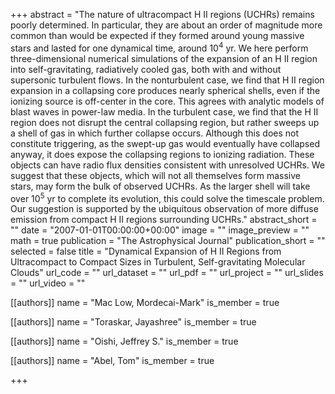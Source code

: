 +++
abstract = "The nature of ultracompact H II regions (UCHRs) remains poorly determined. In particular, they are about an order of magnitude more common than would be expected if they formed around young massive stars and lasted for one dynamical time, around 10<SUP>4</SUP> yr. We here perform three-dimensional numerical simulations of the expansion of an H II region into self-gravitating, radiatively cooled gas, both with and without supersonic turbulent flows. In the nonturbulent case, we find that H II region expansion in a collapsing core produces nearly spherical shells, even if the ionizing source is off-center in the core. This agrees with analytic models of blast waves in power-law media. In the turbulent case, we find that the H II region does not disrupt the central collapsing region, but rather sweeps up a shell of gas in which further collapse occurs. Although this does not constitute triggering, as the swept-up gas would eventually have collapsed anyway, it does expose the collapsing regions to ionizing radiation. These objects can have radio flux densities consistent with unresolved UCHRs. We suggest that these objects, which will not all themselves form massive stars, may form the bulk of observed UCHRs. As the larger shell will take over 10<SUP>5</SUP> yr to complete its evolution, this could solve the timescale problem. Our suggestion is supported by the ubiquitous observation of more diffuse emission from compact H II regions surrounding UCHRs."
abstract_short = ""
date = "2007-01-01T00:00:00+00:00"
image = ""
image_preview = ""
math = true
publication = "The Astrophysical Journal"
publication_short = ""
selected = false
title = "Dynamical Expansion of H II Regions from Ultracompact to Compact Sizes in Turbulent, Self-gravitating Molecular Clouds"
url_code = ""
url_dataset = ""
url_pdf = ""
url_project = ""
url_slides = ""
url_video = ""



[[authors]]
    name = "Mac Low, Mordecai-Mark"
    is_member = true


[[authors]]
    name = "Toraskar, Jayashree"
    is_member = true


[[authors]]
    name = "Oishi, Jeffrey S."
    is_member = true


[[authors]]
    name = "Abel, Tom"
    is_member = true

+++
 